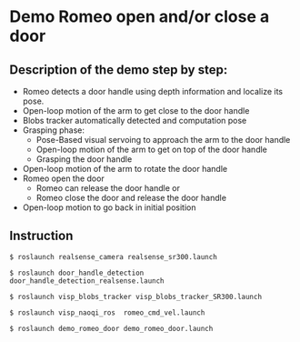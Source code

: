 # Demo Romeo open and/or close a door

## Description of the demo step by step:

* Romeo detects a door handle using depth information and localize its pose.
* Open-loop motion of the arm to get close to the door handle
* Blobs tracker automatically detected and computation pose
* Grasping phase:
   * Pose-Based visual servoing to approach the arm to the door handle
   * Open-loop motion of the arm to get on top of the door handle
   * Grasping the door handle
* Open-loop motion of the arm to rotate the door handle
* Romeo open the door
  * Romeo can release the door handle or
  * Romeo close the door and release the door handle
* Open-loop motion to go back in initial position

## Instruction
`$ roslaunch realsense_camera realsense_sr300.launch`

`$ roslaunch door_handle_detection door_handle_detection_realsense.launch`

`$ roslaunch visp_blobs_tracker visp_blobs_tracker_SR300.launch `

`$ roslaunch visp_naoqi_ros  romeo_cmd_vel.launch`

`$ roslaunch demo_romeo_door demo_romeo_door.launch` 

